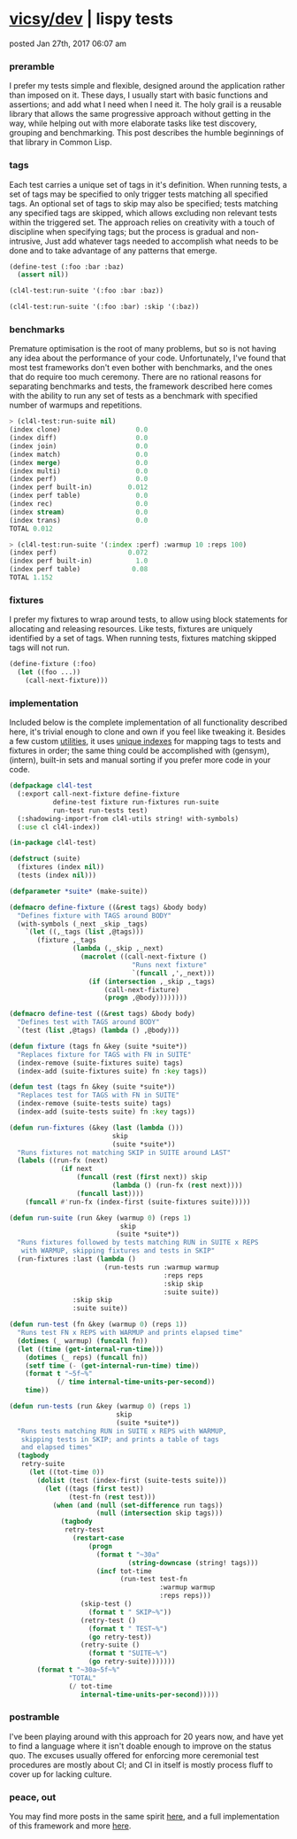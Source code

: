 # [vicsy/dev](https://github.com/codr4life/vicsydev) | lispy tests
posted Jan 27th, 2017 06:07 am

### preramble
I prefer my tests simple and flexible, designed around the application rather than imposed on it. These days, I usually start with basic functions and assertions; and add what I need when I need it. The holy grail is a reusable library that allows the same progressive approach without getting in the way, while helping out with more elaborate tasks like test discovery, grouping and benchmarking. This post describes the humble beginnings of that library in Common Lisp.

### tags
Each test carries a unique set of tags in it's definition. When running tests, a set of tags may be specified to only trigger tests matching all specified tags. An optional set of tags to skip may also be specified; tests matching any specified tags are skipped, which allows excluding non relevant tests within the triggered set. The approach relies on creativity with a touch of discipline when specifying tags; but the process is gradual and non-intrusive, Just add whatever tags needed to accomplish what needs to be done and to take advantage of any patterns that emerge. 

```lisp
(define-test (:foo :bar :baz)
  (assert nil))

(cl4l-test:run-suite '(:foo :bar :baz))

(cl4l-test:run-suite '(:foo :bar) :skip '(:baz))
```

### benchmarks
Premature optimisation is the root of many problems, but so is not having any idea about the performance of your code. Unfortunately, I've found that most test frameworks don't even bother with benchmarks, and the ones that do require too much ceremony. There are no rational reasons for separating benchmarks and tests, the framework described here comes with the ability to run any set of tests as a benchmark with specified number of warmups and repetitions.

```lisp
> (cl4l-test:run-suite nil)
(index clone)                   0.0
(index diff)                    0.0
(index join)                    0.0
(index match)                   0.0
(index merge)                   0.0
(index multi)                   0.0
(index perf)                    0.0
(index perf built-in)         0.012
(index perf table)              0.0
(index rec)                     0.0
(index stream)                  0.0
(index trans)                   0.0
TOTAL 0.012
```

```lisp
> (cl4l-test:run-suite '(:index :perf) :warmup 10 :reps 100)
(index perf)                  0.072
(index perf built-in)           1.0
(index perf table)             0.08
TOTAL 1.152
```

### fixtures
I prefer my fixtures to wrap around tests, to allow using block statements for allocating and releasing resources. Like tests, fixtures are uniquely identified by a set of tags. When running tests, fixtures matching skipped tags will not run.

```lisp
(define-fixture (:foo)
  (let ((foo ...))
    (call-next-fixture)))
```

### implementation
Included below is the complete implementation of all functionality described here, it's trivial enough to clone and own if you feel like tweaking it. Besides a few custom [utilities](https://github.com/codr4life/cl4l/blob/master/utils.lisp), it uses [unique indexes](https://github.com/codr4life/cl4l#indexes) for mapping tags to tests and fixtures in order; the same thing could be accomplished with (gensym), (intern), built-in sets and manual sorting if you prefer more code in your code.

```lisp
(defpackage cl4l-test
  (:export call-next-fixture define-fixture
           define-test fixture run-fixtures run-suite
           run-test run-tests test)
  (:shadowing-import-from cl4l-utils string! with-symbols)
  (:use cl cl4l-index))

(in-package cl4l-test)

(defstruct (suite)
  (fixtures (index nil))
  (tests (index nil)))

(defparameter *suite* (make-suite))

(defmacro define-fixture ((&rest tags) &body body)
  "Defines fixture with TAGS around BODY"
  (with-symbols (_next _skip _tags)
    `(let ((,_tags (list ,@tags)))
       (fixture ,_tags
                (lambda (,_skip ,_next)
                  (macrolet ((call-next-fixture ()
                               "Runs next fixture"
                               `(funcall ,',_next)))
                    (if (intersection ,_skip ,_tags)
                        (call-next-fixture)
                        (progn ,@body))))))))

(defmacro define-test ((&rest tags) &body body)
  "Defines test with TAGS around BODY"
  `(test (list ,@tags) (lambda () ,@body)))

(defun fixture (tags fn &key (suite *suite*))
  "Replaces fixture for TAGS with FN in SUITE"
  (index-remove (suite-fixtures suite) tags)
  (index-add (suite-fixtures suite) fn :key tags))

(defun test (tags fn &key (suite *suite*))
  "Replaces test for TAGS with FN in SUITE"
  (index-remove (suite-tests suite) tags)
  (index-add (suite-tests suite) fn :key tags))

(defun run-fixtures (&key (last (lambda ()))
                          skip
                          (suite *suite*))
  "Runs fixtures not matching SKIP in SUITE around LAST"
  (labels ((run-fx (next)
             (if next
                 (funcall (rest (first next)) skip
                          (lambda () (run-fx (rest next))))
                 (funcall last))))
    (funcall #'run-fx (index-first (suite-fixtures suite)))))

(defun run-suite (run &key (warmup 0) (reps 1)
                            skip
                           (suite *suite*))
  "Runs fixtures followed by tests matching RUN in SUITE x REPS 
   with WARMUP, skipping fixtures and tests in SKIP"
  (run-fixtures :last (lambda ()
                        (run-tests run :warmup warmup
                                       :reps reps
                                       :skip skip
                                       :suite suite))
                :skip skip
                :suite suite))

(defun run-test (fn &key (warmup 0) (reps 1))
  "Runs test FN x REPS with WARMUP and prints elapsed time"
  (dotimes (_ warmup) (funcall fn))
  (let ((time (get-internal-run-time)))
    (dotimes (_ reps) (funcall fn))
    (setf time (- (get-internal-run-time) time))
    (format t "~5f~%"
            (/ time internal-time-units-per-second))
    time))

(defun run-tests (run &key (warmup 0) (reps 1)
                           skip
                           (suite *suite*))
  "Runs tests matching RUN in SUITE x REPS with WARMUP,
   skipping tests in SKIP; and prints a table of tags
   and elapsed times"
  (tagbody
   retry-suite
     (let ((tot-time 0))
       (dolist (test (index-first (suite-tests suite)))
         (let ((tags (first test))
               (test-fn (rest test)))
           (when (and (null (set-difference run tags))
                      (null (intersection skip tags)))
             (tagbody
              retry-test
                (restart-case
                    (progn
                      (format t "~30a"
                              (string-downcase (string! tags)))
                      (incf tot-time
                            (run-test test-fn
                                      :warmup warmup
                                      :reps reps)))
                  (skip-test ()
                    (format t " SKIP~%"))
                  (retry-test ()
                    (format t " TEST~%")
                    (go retry-test))
                  (retry-suite ()
                    (format t "SUITE~%")
                    (go retry-suite)))))))
       (format t "~30a~5f~%"
               "TOTAL"
               (/ tot-time
                  internal-time-units-per-second)))))
```

### postramble
I've been playing around with this approach for 20 years now, and have yet to find a language where it isn't doable enough to improve on the status quo. The excuses usually offered for enforcing more ceremonial test procedures are mostly about CI; and CI in itself is mostly process fluff to cover up for lacking culture.
    
### peace, out
You may find more posts in the same spirit <a href="http://vicsydev.blogspot.de/">here</a>, and a full implementation of this framework and more <a href="https://github.com/codr4life/cl4l">here</a>.
